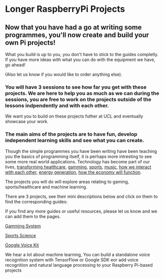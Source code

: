 # Longer RaspberryPi Projects

## Now that you have had a go at writing some programmes, you'll now create and build your own Pi projects! 

What you build is up to you, you don't have to stick to the guides completly. If you have more ideas with what you can do with the equipment we have, go ahead! 

(Also let us know if you would like to order anything else). 

### You will have 3 sessions to see how far you get with these projects. We are here to help you as much as we can during the sessions, you are free to work on the projects outside of the lessons indpendently and with each other. 

We want you to build on these projects futher at UCL and eventually showcase your work. 

### The main aims of the projects are to have fun, develop independent learning skills and see what you can create. 

Though the simple programmes you have been writing have been teaching you the basics of programming itself, it is perhaps more intresting to see some more real world applications. Technology has become part of our lives, [transforming healthcare](http://www.wired.co.uk/article/ada-smartphone-doctor-nhs-gp-video-appointment), [gamming](http://www.wired.co.uk/article/holodeckvr-virtual-gaming-virtual-reality), [sports](http://www.wired.co.uk/article/real-madrid-wearable-tech-shaping-football-future), [music](http://www.wired.co.uk/article/real-madrid-wearable-tech-shaping-football-future), [how we interact with each other](http://www.wired.co.uk/article/facebook-facial-recognition-opt-out-settings-lawsuit-turn-off-gdpr-eu), [energy generation](http://www.wired.co.uk/article/xprize-global-warming-climate-change-co2-pollution), [how the economy will function](https://www.wired.com/story/how-technology-unsettled-the-stock-market/). 

The projects you will do will explore areas relating to gaming, sports/healthcare and machine learning. 

There are 3 projects, see their mini descriptions below and click on them to find the corresponding guides: 

If you find any more guides or useful resources, please let us know and we can add them to the pages.  

[Gamming System](./pi_gamming.md) 

[Sports Science](./pi_sports_science.md)

[Google Voice Kit](./pi_google_voice_kits.md) 

We hear a lot about machine learning, You can build a standalone voice recognition system with TensorFlow or Google SDK eor add voice recognition and natural language processing to your Raspberry Pi-based projects 




